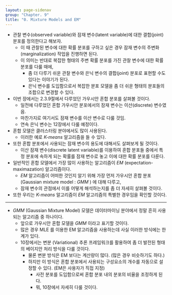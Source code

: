 ```yaml
---
layout: page-sidenav
group: "Chapter. 9"
title: "0. Mixture Models and EM"
---
```


- 관찰 변수(observed variable)와 잠재 변수(latent variable)에 대한 결합(joint) 분포를 정의한다고 해보자.
    - 이 때 관찰된 변수에 대한 확률 분포를 구하고 싶은 경우 잠재 변수의 주변화(marginalization) 작업을 진행하면 된다.
    - 이 의미는 반대로 복잡한 형태의 주변 확률 분포를 가진 관찰 변수에 대한 확률 분포를 다룰 때에,
        - 좀 더 다루기 쉬운 관찰 변수와 은닉 변수의 결합(joint) 분포로 표현할 수도 있다는 이야기가 된다.
        - 은닉 변수를 도입함으로서 복잡한 분포 모델을 좀 더 쉬운 형태의 분포들의 조합으로 변경할 수 있다.
- 이번 장에서는 2.3.9절에서 다루었던 가우시안 혼합 분포를 살펴볼 것이다.
    - 일전에 다루었던 혼합 가우시안 분포에서의 잠재 변수는 이산(discrete) 변수였음.
    - 마찬가지로 여기서도 잠재 변수를 이산 변수로 다룰 것임.
    - 연속 은닉 변수는 12장에서 다룰 예정이다.
- 혼합 모델은 클러스터링 분야에서도 많이 사용된다.
    - 이러한 예로 *K-means* 알고리즘을 들 수 있다.
- 또한 혼합 분포에서 사용되는 잠재 변수의 용도에 대해서도 살펴보게 될 것이다.
    - 이산 잠재 변수(discrete latent variable)를 이용하여 혼합 분포들 중에서 특정 분포에 속하게 되는 확률를 잠재 변수로 놓고 이에 대한 확률 분포를 다룬다.
- 일반적인 혼합 모델에서 가장 많이 사용하는 알고리즘이 *EM* (expectation-maximazation) 알고리즘이다.
    - *EM* 알고리즘이 어떠한 것인지 알기 위해 가장 먼저 가우시안 혼합 분포 (Gaussian mixture model : *GMM* ) 에 대해 다루고,
    - 잠재 변수의 관점에서 이를 어떻게 해석하는지를 좀 더 자세히 살펴볼 것이다.
- 또한 우리는 *K-means* 알고리즘이 *EM* 알고리즘의 특별한 경우임을 확인할 것이다.

<hr/>

- *GMM* (Gaussian Mixture Model) 모델은 데이터마이닝 분야에서 정말 흔히 사용되는 알고리즘 중 하나이다.
    - 앞으로 가우시안 혼합 모델을 *GMM* 이라고 표기할 것이다.
    - 많은 경우 MLE 를 이용한 EM 알고리즘을 사용하는데 사실 이러한 방식에는 한계가 있다.
    - 10장에서는 변분 (Variational) 추론 프레임워크를 활용하여 좀 더 발전된 형태의 베이지안 처리 방식을 다룰 것이다.
        - 물론 변분 방식은 EM 보다는 계산량이 많다. (많은 경우 비슷하기도 하다.)
        - 하지만 이 방식은 혼합 분포에서 사용되는 구성요소의 개수를 자동으로 설정할 수 있다. (EM은 사용자가 직접 지정)
            - 사전 분포를 도입함으로써 혼합 분포 내의 분포의 비율을 조정하게 된다.
            - 뭐, 10장에서 자세히 다룰 것이다.
      


